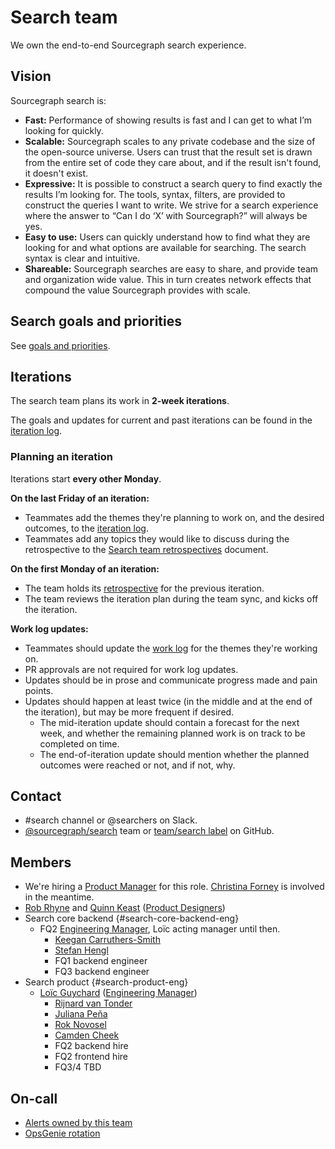 # Search team

We own the end-to-end Sourcegraph search experience.

## Vision

Sourcegraph search is:

- **Fast:** Performance of showing results is fast and I can get to what I’m looking for quickly.
- **Scalable:** Sourcegraph scales to any private codebase and the size of the open-source universe. Users can trust that the result set is drawn from the entire set of code they care about, and if the result isn't found, it doesn't exist.
- **Expressive:** It is possible to construct a search query to find exactly the results I’m looking for. The tools, syntax, filters, are provided to construct the queries I want to write. We strive for a search experience where the answer to “Can I do ‘X’ with Sourcegraph?” will always be yes.
- **Easy to use:** Users can quickly understand how to find what they are looking for and what options are available for searching. The search syntax is clear and intuitive.
- **Shareable:** Sourcegraph searches are easy to share, and provide team and organization wide value. This in turn creates network effects that compound the value Sourcegraph provides with scale.

## Search goals and priorities

See [goals and priorities](goals.md).

## Iterations

The search team plans its work in **2-week iterations**.

The goals and updates for current and past iterations can be found in the [iteration log](./iteration_log.md).

### Planning an iteration

Iterations start **every other Monday**.

**On the last Friday of an iteration:**

- Teammates add the themes they're planning to work on, and the desired outcomes, to the [iteration log](./iteration_log.md).
- Teammates add any topics they would like to discuss during the retrospective to the [Search team retrospectives](https://docs.google.com/document/d/1YyPhH-OVrFddLhlerlfrqmnqe633I09wp9D9mSI4Za8/edit) document.

**On the first Monday of an iteration:**

- The team holds its [retrospective](https://docs.google.com/document/d/1YyPhH-OVrFddLhlerlfrqmnqe633I09wp9D9mSI4Za8/edit) for the previous iteration.
- The team reviews the iteration plan during the team sync, and kicks off the iteration.

**Work log updates:**

- Teammates should update the [work log](./iteration_log.md) for the themes they're working on.
- PR approvals are not required for work log updates.
- Updates should be in prose and communicate progress made and pain points.
- Updates should happen at least twice (in the middle and at the end of the iteration), but may be more frequent if desired.
  - The mid-iteration update should contain a forecast for the next week, and whether the remaining planned work is on track to be completed on time.
  - The end-of-iteration update should mention whether the planned outcomes were reached or not, and if not, why.

## Contact

- #search channel or @searchers on Slack.
- [@sourcegraph/search](https://github.com/orgs/sourcegraph/teams/search) team or [team/search label](https://github.com/sourcegraph/sourcegraph/issues?q=is%3Aissue+is%3Aopen+label%3Ateam%2Fsearch+) on GitHub.

## Members

- We're hiring a [Product Manager](https://jobs.lever.co/sourcegraph/254299f5-f91b-43e2-aa1a-3732963dd296) for this role. [Christina Forney](../../../company/team/index.md#christina-forney-she-her) is involved in the meantime.
- [Rob Rhyne](../../../company/team/index.md#rob-rhyne) and [Quinn Keast](../../../company/team/index.md#quinn-keast-he-him) ([Product Designers](../../product/roles/product_designer.md))
- Search core backend {#search-core-backend-eng}
    - FQ2 [Engineering Manager](../roles.md#engineering-manager), Loïc acting manager until then.
        - [Keegan Carruthers-Smith](../../../company/team/index.md#keegan-carruthers-smith)
        - [Stefan Hengl](../../../company/team/index.md#stefan-hengl-he-him)
        - FQ1 backend engineer
        - FQ3 backend engineer
- Search product {#search-product-eng}
    - [Loïc Guychard](../../../company/team/index.md#loïc-guychard) ([Engineering Manager](../roles.md#engineering-manager))
        - [Rijnard van Tonder](../../../company/team/index.md#rijnard-van-tonder)
        - [Juliana Peña](../../../company/team/index.md#juliana-peña-she-her)
        - [Rok Novosel](../../../company/team/index.md#rok-novosel-he-him)
        - [Camden Cheek](../../../company/team/index.md#camden-cheek-hehim)
        - FQ2 backend hire
        - FQ2 frontend hire
        - FQ3/4 TBD

## On-call

- [Alerts owned by this team](https://sourcegraph.com/search?q=repo%3A%5Egithub.com%2Fsourcegraph%2Fsourcegraph%24+file%3Amonitoring%2F.*+%7B%3A%5B_%5D%2C+Owner%3A+monitoring.ObservableOwnerSearch%2C+%3A%5B_%5D%7D+OR+%28%3A%5B_%5D%2C+monitoring.ObservableOwnerSearch%29+count%3A1000&patternType=structural)
- [OpsGenie rotation](https://sourcegraph.app.opsgenie.com/teams/dashboard/f482ef3e-f5dc-4bef-b7c4-307e0ad30d6a)
